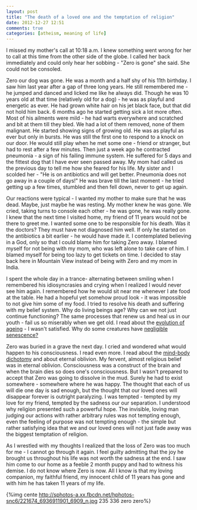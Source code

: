 ```yaml
---
layout: post
title: "The death of a loved one and the temptation of religion"
date: 2012-12-27 12:51
comments: true
categories: [atheism, meaning of life]
---
```

I missed my mother's call at 10:18 a.m. I knew something went wrong for her to call at this time from the other side of the globe. I called her back immediately and could only hear her sobbing - "Zero is gone" she said. She could not be consoled.

Zero our dog was gone. He was a month and a half shy of his 11th birthday. I saw him last year after a gap of three long years. He still remembered me - he jumped and danced and licked me like he always did. Though he was 10 years old at that time (relatively old for a dog) - he was as playful and energetic as ever. He had grown white hair on his jet black face, but that did not hold him back. 6 months ago he started getting sick a lot more often. Most of his ailments were mild - he had warts everywhere and scratched and bit at them till they bled. We had a lot of them removed, none of them malignant. He started showing signs of growing old. He was as playful as ever but only in bursts. He was still the first one to respond to a knock on our door. He would still play when he met some one - friend or stranger, but had to rest after a few minutes. Then just a week ago he contracted pneumonia - a sign of his failing immune system. He suffered for 5 days and the fittest dog that I have ever seen passed away. My mom had called us the previous day to tell me how she feared for his life. My sister and I scolded her - "He is on antibiotics and will get better. Pneumonia does not go away in a couple of days!" He was brave till the last moment - he tried getting up a few times, stumbled and then fell down, never to get up again.
<!-- more -->

Our reactions were typical - I wanted my mother to make sure that he was dead. Maybe, just maybe he was resting. My mother knew he was gone. We cried, taking turns to console each other - he was gone, he was really gone. I knew that the next time I visited home, my friend of 11 years would not be there to greet me. I wanted some one to be responsible for his death. Was it the doctors? They must have not diagnosed him well. If only he started on the antibiotics a bit earlier - he would have made it. I contemplated believing in a God, only so that I could blame him for taking Zero away. I blamed myself for not being with my mom, who was left alone to take care of him. I blamed myself for being too lazy to get tickets on time. I decided to stay back here in Mountain View instead of being with Zero and my mom in India.

I spent the whole day in a trance- alternating between smiling when I remembered his idiosyncrasies and crying when I realized I would never see him again. I remembered how he would sit near me whenever I ate food at the table. He had a hopeful yet somehow proud look - it was impossible to not give him some of my food. I tried to resolve his death and suffering with my belief system. Why do living beings age? Why can we not just continue functioning? The same processes that renew us and heal us in our youth - fail us so miserably when we get old. I read about the [evolution of ageing](http://en.wikipedia.org/wiki/Evolution_of_ageing) - I wasn't satisfied. Why do some creatures have [negligible senescence?](http://en.wikipedia.org/wiki/Negligible_senescence)

Zero was buried in a grave the next day. I cried and wondered what would happen to his consciousness. I read even more. I read about the [mind-body dichotomy](http://en.wikipedia.org/wiki/Mind-body_problem) and about eternal oblivion. My fervent, almost religious belief was in eternal oblivion. Consciousness was a construct of the brain and when the brain dies so does one's consciousness. But I wasn't prepared to accept that Zero was going to dissolve in the mud. Surely he had to exist somewhere - somewhere where he was happy. The thought that each of us will die one day is sad enough, but the thought that our loved ones will disappear forever is outright paralyzing. I was tempted - tempted by my love for my friend, tempted by the sadness our our separation. I understood why religion presented such a powerful hope. The invisible, loving man judging our actions with rather arbitrary rules was not tempting enough, even the feeling of purpose was not tempting enough - the simple but rather satisfying idea that we and our loved ones will not just fade away was the biggest temptation of religion.

As I wrestled with my thoughts I realized that the loss of Zero was too much for me - I cannot go through it again. I feel guilty admitting that the joy he brought	 us throughout his life was not worth the sadness at the end. I saw him come to our home as a feeble 2 month puppy and had to witness his demise. I do not know where Zero is now. All I know is that my loving companion, my faithful friend, my innocent child of 11 years has gone and with him he has taken 11 years of my life.

{%img cente http://sphotos-a.xx.fbcdn.net/hphotos-snc6/221674_6936911901_6909_n.jpg 235 336 zero zero%}